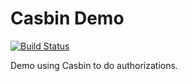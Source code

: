# Casbin Demo

[![Build Status](https://travis-ci.org/caicloud/casbin-demo.svg?branch=master)](https://travis-ci.org/caicloud/casbin-demo)

Demo using Casbin to do authorizations.

